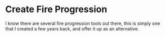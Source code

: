 # Create Fire Progression

I know there are several fire progression tools out there, this is simply one that I created a few years back, and offer it up as an alternative.

